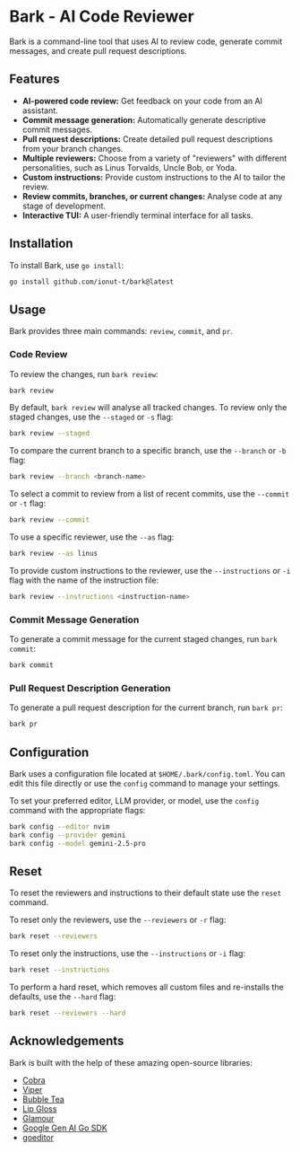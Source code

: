 # Bark - AI Code Reviewer

Bark is a command-line tool that uses AI to review code, generate commit messages, and create pull request descriptions.

## Features

- **AI-powered code review:** Get feedback on your code from an AI assistant.
- **Commit message generation:** Automatically generate descriptive commit messages.
- **Pull request descriptions:** Create detailed pull request descriptions from your branch changes.
- **Multiple reviewers:** Choose from a variety of "reviewers" with different personalities, such as Linus Torvalds, Uncle Bob, or Yoda.
- **Custom instructions:** Provide custom instructions to the AI to tailor the review.
- **Review commits, branches, or current changes:** Analyse code at any stage of development.
- **Interactive TUI:** A user-friendly terminal interface for all tasks.

## Installation

To install Bark, use `go install`:

```bash
go install github.com/ionut-t/bark@latest
```

## Usage

Bark provides three main commands: `review`, `commit`, and `pr`.

### Code Review

To review the changes, run `bark review`:

```bash
bark review
```

By default, `bark review` will analyse all tracked changes. To review only the staged changes, use the `--staged` or `-s` flag:

```bash
bark review --staged
```

To compare the current branch to a specific branch, use the `--branch` or `-b` flag:

```bash
bark review --branch <branch-name>
```

To select a commit to review from a list of recent commits, use the `--commit` or `-t` flag:

```bash
bark review --commit
```

To use a specific reviewer, use the `--as` flag:

```bash
bark review --as linus
```

To provide custom instructions to the reviewer, use the `--instructions` or `-i` flag with the name of the instruction file:

```bash
bark review --instructions <instruction-name>
```

### Commit Message Generation

To generate a commit message for the current staged changes, run `bark commit`:

```bash
bark commit
```

### Pull Request Description Generation

To generate a pull request description for the current branch, run `bark pr`:

```bash
bark pr
```

## Configuration

Bark uses a configuration file located at `$HOME/.bark/config.toml`. You can edit this file directly or use the `config` command to manage your settings.

To set your preferred editor, LLM provider, or model, use the `config` command with the appropriate flags:

```bash
bark config --editor nvim
bark config --provider gemini
bark config --model gemini-2.5-pro
```

## Reset

To reset the reviewers and instructions to their default state use the `reset` command.

To reset only the reviewers, use the `--reviewers` or `-r` flag:

```bash
bark reset --reviewers
```

To reset only the instructions, use the `--instructions` or `-i` flag:

```bash
bark reset --instructions
```

To perform a hard reset, which removes all custom files and re-installs the defaults, use the `--hard` flag:

```bash
bark reset --reviewers --hard
```

## Acknowledgements

Bark is built with the help of these amazing open-source libraries:

- [Cobra](https://github.com/spf13/cobra)
- [Viper](https://github.com/spf13/viper)
- [Bubble Tea](https://github.com/charmbracelet/bubbletea)
- [Lip Gloss](https://github.com/charmbracelet/lipgloss)
- [Glamour](https://github.com/charmbracelet/glamour)
- [Google Gen AI Go SDK](https://github.com/googleapis/go-genai)
- [goeditor](https://github.com/ionut-t/goeditor)


